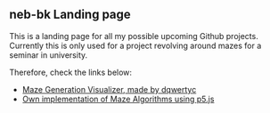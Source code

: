 ## neb-bk Landing page
This is a landing page for all my possible upcoming Github projects.
Currently this is only used for a project revolving around mazes for a seminar in university.

Therefore, check the links below:

- [Maze Generation Visualizer, made by dqwertyc](https://neb-bk.github.io/maze-generator/)
- [Own implementation of Maze Algorithms using p5.js](https://neb-bk.github.io/mazes-p5/)
